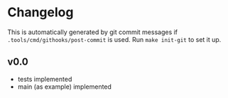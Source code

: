 # Changelog
This is automatically generated by git commit messages if `.tools/cmd/githooks/post-commit` is used.
Run `make init-git` to set it up.

## v0.0 

* tests implemented
* main (as example) implemented
